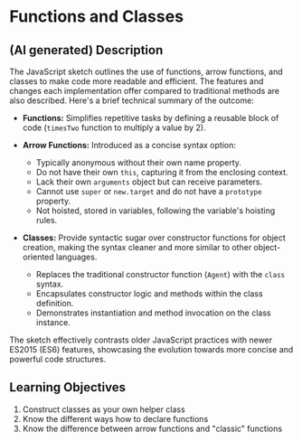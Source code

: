 # Functions and Classes

## (AI generated) Description

The JavaScript sketch outlines the use of functions, arrow functions, and classes to make code more readable and efficient. The features and changes each implementation offer compared to traditional methods are also described. Here's a brief technical summary of the outcome:

- **Functions:** Simplifies repetitive tasks by defining a reusable block of code (`timesTwo` function to multiply a value by 2).
- **Arrow Functions:** Introduced as a concise syntax option:

  - Typically anonymous without their own name property.
  - Do not have their own `this`, capturing it from the enclosing context.
  - Lack their own `arguments` object but can receive parameters.
  - Cannot use `super` or `new.target` and do not have a `prototype` property.
  - Not hoisted, stored in variables, following the variable's hoisting rules.

- **Classes:** Provide syntactic sugar over constructor functions for object creation, making the syntax cleaner and more similar to other object-oriented languages.
  - Replaces the traditional constructor function (`Agent`) with the `class` syntax.
  - Encapsulates constructor logic and methods within the class definition.
  - Demonstrates instantiation and method invocation on the class instance.

The sketch effectively contrasts older JavaScript practices with newer ES2015 (ES6) features, showcasing the evolution towards more concise and powerful code structures.

## Learning Objectives

1. Construct classes as your own helper class
2. Know the different ways how to declare functions
3. Know the difference between arrow functions and "classic" functions
